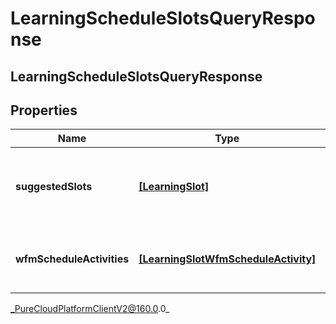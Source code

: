 # LearningScheduleSlotsQueryResponse

## LearningScheduleSlotsQueryResponse

## Properties

|Name | Type | Description | Notes|
|------------ | ------------- | ------------- | -------------|
| **suggestedSlots** | [**[LearningSlot]**](LearningSlot) | List of slots where Learning activity can be scheduled | [optional] |
| **wfmScheduleActivities** | [**[LearningSlotWfmScheduleActivity]**](LearningSlotWfmScheduleActivity) | Detailed data for WFM scheduled activities | [optional] |



_PureCloudPlatformClientV2@160.0.0_
